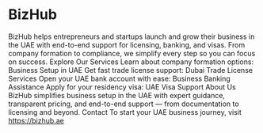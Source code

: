 # BizHub
BizHub helps entrepreneurs and startups launch and grow their business in the UAE with end-to-end support for licensing, banking, and visas. From company formation to compliance, we simplify every step so you can focus on success.
Explore Our Services
Learn about company formation options: Business Setup in UAE
Get fast trade license support: Dubai Trade License Services
Open your UAE bank account with ease: Business Banking Assistance
Apply for your residency visa: UAE Visa Support
About Us
BizHub simplifies business setup in the UAE with expert guidance, transparent pricing, and end-to-end support — from documentation to licensing and beyond.
Contact
To start your UAE business journey, visit https://bizhub.ae
